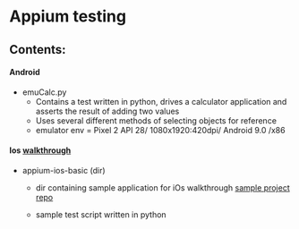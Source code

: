 # Appium testing


## Contents:

#### Android
   * emuCalc.py
      * Contains a test written in python, drives a calculator application and
        asserts the result of adding two values
      * Uses several different methods of selecting objects for reference
      * emulator env = Pixel 2 API 28/ 1080x1920:420dpi/ Android 9.0 /x86

#### Ios [walkthrough](https://www.appcoda.com/automated-ui-testing-appium/)
   * appium-ios-basic (dir) 
      * dir containing sample application for iOs walkthrough [sample project
        repo](https://github.com/lawreyios/appium-ios-basic/tree/master/final/AppiumTest.xcodeproj)

      * sample test script written in python
